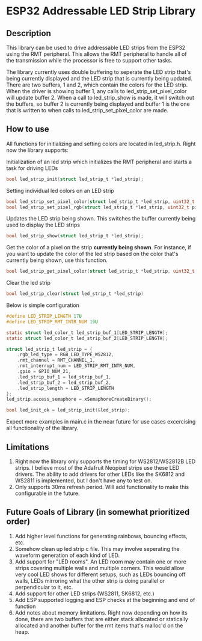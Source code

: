 # ESP32 Addressable LED Strip Library

## Description
This library can be used to drive addressable LED strips from the ESP32 using the RMT peripheral. This allows the RMT peripheral to handle all of the transmission while the processor is free to support other tasks.

The library currently uses double buffering to seperate the LED strip that's being currently displayed and the LED strip that is currently being updated. There are two buffers, 1 and 2, which contain the colors for the LED strip. When the driver is showing buffer 1, any calls to led_strip_set_pixel_color will update buffer 2. When a call to led_strip_show is made, it will switch out the buffers, so buffer 2 is currently being displayed and buffer 1 is the one that is written to when calls to led_strip_set_pixel_color are made.

## How to use
All functions for initializing and setting colors are located in led_strip.h. Right now the library supports:

Initialization of an led strip which initializes the RMT peripheral and starts a task for driving LEDs
```c
bool led_strip_init(struct led_strip_t *led_strip);
```

Setting individual led colors on an LED strip
```c
bool led_strip_set_pixel_color(struct led_strip_t *led_strip, uint32_t pixel_num, struct led_color_t *color);
bool led_strip_set_pixel_rgb(struct led_strip_t *led_strip, uint32_t pixel_num, uint8_t red, uint8_t green, uint8_t blue);
```

Updates the LED strip being shown. This switches the buffer currently being used to display the LED strips
```c
bool led_strip_show(struct led_strip_t *led_strip);
```

Get the color of a pixel on the strip **currently being shown**. For instance, if you want to update the color of the led strip based on the color that's currently being shown, use this function.
```c
bool led_strip_get_pixel_color(struct led_strip_t *led_strip, uint32_t pixel_num, struct led_color_t *color);
```

Clear the led strip
```c
bool led_strip_clear(struct led_strip_t *led_strip)
```

Below is simple configuration
```c
#define LED_STRIP_LENGTH 17U
#define LED_STRIP_RMT_INTR_NUM 19U

static struct led_color_t led_strip_buf_1[LED_STRIP_LENGTH];
static struct led_color_t led_strip_buf_2[LED_STRIP_LENGTH];

struct led_strip_t led_strip = {
    .rgb_led_type = RGB_LED_TYPE_WS2812,
    .rmt_channel = RMT_CHANNEL_1,
    .rmt_interrupt_num = LED_STRIP_RMT_INTR_NUM,
    .gpio = GPIO_NUM_21,
    .led_strip_buf_1 = led_strip_buf_1,
    .led_strip_buf_2 = led_strip_buf_2,
    .led_strip_length = LED_STRIP_LENGTH
};
led_strip.access_semaphore = xSemaphoreCreateBinary();

bool led_init_ok = led_strip_init(&led_strip);
```

Expect more examples in main.c in the near future for use cases excercising all functionality of the library.

## Limitations
1. Right now the library only supports the timing for WS2812/WS2812B LED strips. I believe most of the Adafruit Neopixel strips use these LED drivers.  The ability to add drivers for other LEDs like the SK6812 and WS2811 is implemented, but I don't have any to test on.
2. Only supports 30ms refresh period. Will add functionality to make this configurable in the future.

## Future Goals of Library (in somewhat prioritized order)
1. Add higher level functions for generating rainbows, bouncing effects, etc.
2. Somehow clean up led strip c file. This may involve seperating the waveform generation of each kind of LED.
3. Add support for "LED rooms". An LED room may contain one or more strips covering multiple walls and multiple corners. This would allow very cool LED shows for different setups, such as LEDs bouncing off walls, LEDs mirroring what the other strip is doing parallel or perpendicular to it, etc.
4. Add support for other LED strips (WS2811, SK6812, etc.)
5. Add ESP supported logging and ESP checks at the beginning and end of function
6. Add notes about memory limitations. Right now depending on how its done, there are two buffers that are either stack allocated or statically allocated and another buffer for the rmt items that's malloc'd on the heap.
